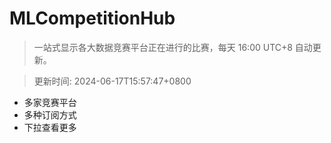 # MLCompetitionHub

> 一站式显示各大数据竞赛平台正在进行的比赛，每天 16:00 UTC+8 自动更新。
  
> 更新时间: 2024-06-17T15:57:47+0800 

* 多家竞赛平台
* 多种订阅方式
* 下拉查看更多